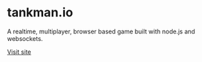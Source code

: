 # tankman.io

A realtime, multiplayer, browser based game built with node.js and websockets.

[Visit site](ec2-54-186-174-23.us-west-2.compute.amazonaws.com)